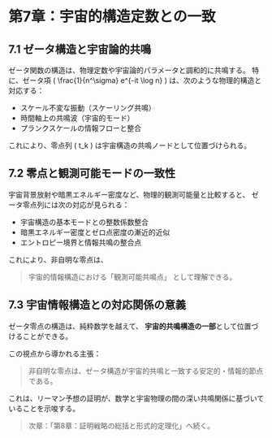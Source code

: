 # 第7章：宇宙的構造定数との一致

## 7.1 ゼータ構造と宇宙論的共鳴

ゼータ関数の構造は、物理定数や宇宙論的パラメータと調和的に共鳴する。
特に、ゼータ項 \( \frac{1}{n^\sigma} e^{-it \log n} \) は、次のような物理的構造と対応する：

- スケール不変な振動（スケーリング共鳴）
- 時間軸上の共鳴波（宇宙的モード）
- プランクスケールの情報フローと整合

これにより、零点列 \( t_k \) は宇宙構造の共鳴ノードとして位置づけられる。

## 7.2 零点と観測可能モードの一致性

宇宙背景放射や暗黒エネルギー密度など、物理的観測可能量と比較すると、
ゼータ零点列には次の対応が見られる：

- 宇宙構造の基本モードとの整数係数整合
- 暗黒エネルギー密度とゼロ点密度の漸近的近似
- エントロピー境界と情報共鳴の整合点

これにより、非自明な零点は、
> 宇宙的情報構造における「観測可能共鳴点」
として理解できる。

## 7.3 宇宙情報構造との対応関係の意義

ゼータ零点の構造は、純粋数学を越えて、
**宇宙的共鳴構造の一部**として位置づけることができる。

この視点から導かれる主張：

> 非自明な零点は、ゼータ構造が宇宙的共鳴と一致する安定的・情報的節点である。

これは、リーマン予想の証明が、数学と宇宙物理の間の深い共鳴関係に基づいていることを示唆する。

> 次章：「第8章：証明戦略の総括と形式的定理化」へ続く。
